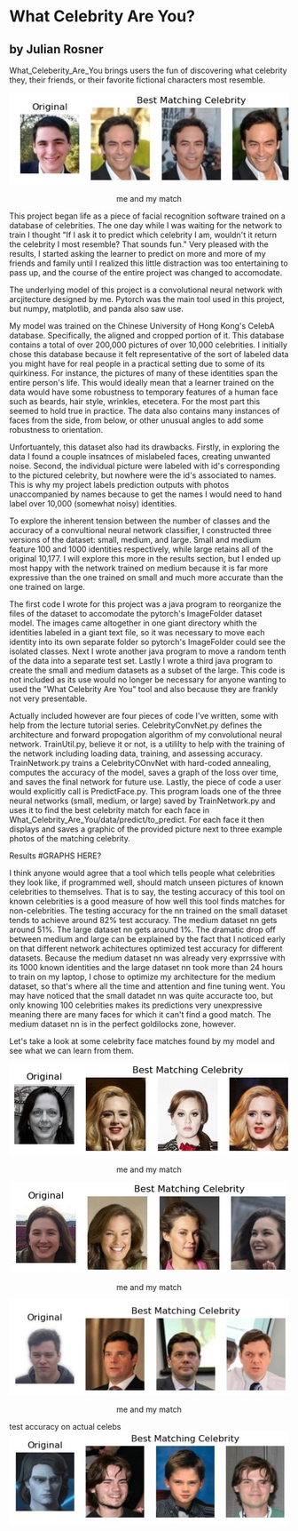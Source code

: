 # What Celebrity Are You?
## by Julian Rosner

What_Celeberity_Are_You brings users the fun of discovering what celebrity they, their friends, or their favorite fictional characters most resemble.


<div align="center">
  <img src="https://github.com//julianrosner//What_Celebrity_Are_You//blob//main//figs//medium_me.jpg?raw=true">
  <p>me and my match</p>
</div>



This project began life as a piece of facial recognition software trained on a database of celebrities. The one day while I was waiting for the network to train I thought "If I ask it to predict which celebrity I am, wouldn't it return the celebrity I most resemble? That sounds fun." Very pleased with the results, I started asking the learner to predict on more and more of my friends and family until I realized this little distraction was too entertaining to pass up, and the course of the entire project was changed to accomodate. 

The underlying model of this project is a convolutional neural network with arcjitecture designed by me. Pytorch was the main tool used in this project, but numpy, matplotlib, and panda also saw use.

My model was trained on the Chinese University of Hong Kong's CelebA database. Specifically, the aligned and cropped portion of it. This database contains a total of over 200,000 pictures of over 10,000 celebrities. I initially chose this database because it felt representative of the sort of labeled data you might have for real people in a practical setting due to some of its quirkiness. For instance, the pictures of many of these identities span the entire person's life. This would ideally mean that a learner trained on the data would have some robustness to temporary features of a human face such as beards, hair style, wrinkles, etecetera. For the most part this seemed to hold true in practice. The data also contains many instances of faces from the side, from below, or other unusual angles to add some robustness to orientation. 

Unfortuantely, this dataset also had its drawbacks. Firstly, in exploring the data I found a couple insatnces of mislabeled faces, creating unwanted noise. Second, the individual picture were labeled with id's corresponding to the pictured celebrity, but nowhere were the id's associated to names. This is why my project labels prediction outputs with photos unaccompanied by names because to get the names I would need to hand label over 10,000 (somewhat noisy) identities. 

To explore the inherent tension between the number of classes and the accuracy of a convultional neural network classifier, I constructed three versions of the dataset: small, medium, and large. Small and medium feature 100 and 1000 identities respectively, while large retains all of the original 10,177. I will explore this more in the results section, but I ended up most happy with the network trained on medium because it is far more expressive than the one trained on small and much more accurate than the one trained on large.

The first code I wrote for this project was a java program to reorganize the files of the dataset to accomodate the pytorch's ImageFolder dataset model. The images came altogether in one giant directory whith the identities labeled in a giant text file, so it was necessary to move each identity into its own separate folder so pytorch's ImageFolder could see the isolated classes. Next I wrote another java program to move a random tenth of the data into a separate test set. Lastly I wrote a third java program to create the small and medium datasets as a subset of the large. This code is not included as its use would no longer be necessary for anyone wanting to used the "What Celebrity Are You" tool and also because they are frankly not very presentable.

Actually included however are four pieces of code I've written, some with help from the lecture tutorial series. CelebrityConvNet.py defines the architecture and forward propogation algorithm of my convolutional neural network. TrainUtil.py, believe it or not, is a utililty to help with the training of the network including loading data, training, and assessing accuracy. TrainNetwork.py trains a CelebrityCOnvNet with hard-coded annealing, computes the accuracy of the model, saves a graph of the loss over time, and saves the final network for future use. Lastly, the piece of code a user would explicitly call is PredictFace.py. This program loads one of the three neural networks (small, medium, or large) saved by TrainNetwork.py and uses it to find the best celebrity match for each face in What_Celebrity_Are_You/data/predict/to_predict. For each face it then displays and saves a graphic of the provided picture next to three example photos of the matching celebrity.

Results
#GRAPHS HERE?

I think anyone would agree that a tool which tells people what celebrities they look like, if programmed well, should match unseen pictures of known celebrities to themselves. That is to say, the testing accuracy of this tool on known celebrities is a good measure of how well this tool finds matches for non-celebrities. The testing accuracy for the nn trained on the small dataset tends to achieve around 82% test accuracy. The medium dataset nn gets around 51%. The large dataset nn gets around 1%. The dramatic drop off between medium and large can be explained by the fact that I noticed early on that different network achitectures optimized test accuracy for different datasets. Because the medium dataset nn was already very exprrssive with its 1000 known identities and the large dataset nn took more than 24 hours to train on my laptop, I chose to optimize my architecture for the medium dataset, so that's where all the time and attention and fine tuning went. You may have noticed that the small datadet nn was quite accuracte too, but only knowing 100 celebrities makes its predictions very unexpressive meaning there are many faces for which it can't find a good match. The medium dataset nn is in the perfect goldilocks zone, however. 

Let's take a look at some celebrity face matches found by my model and see what we can learn from them.
<div align="center">
  <img src="https://github.com/julianrosner/What_Celebrity_Are_You/blob/main/figs/medium_mom.jpg?raw=true">
  <p>me and my match</p>
</div>
<div align="center">
  <img src="https://github.com//julianrosner//What_Celebrity_Are_You//blob//main//figs//medium_natalie.jpg?raw=true">
  <p>me and my match</p>
</div>
<div align="center">
  <img src="https://github.com//julianrosner//What_Celebrity_Are_You//blob//main//figs//medium_jason.jpg?raw=true">
  <p>me and my match</p>
</div>


  test accuracy on actual celebs
![Anakin_Example](https://github.com//julianrosner//What_Celebrity_Are_You//blob//main//figs//small_anakin.jpg?raw=true)
